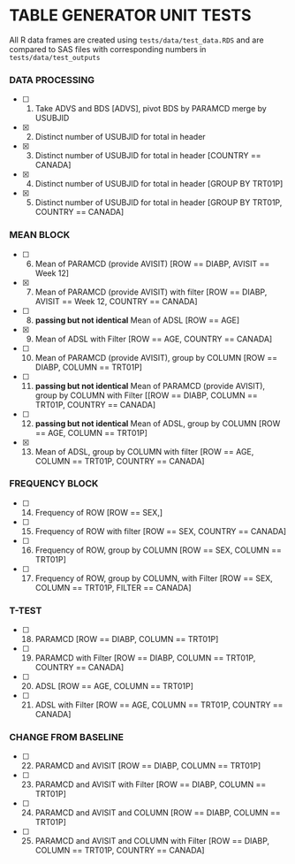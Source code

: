 # TABLE GENERATOR UNIT TESTS
All R data frames are created using `tests/data/test_data.RDS` and are compared to SAS files with corresponding numbers in `tests/data/test_outputs`

### DATA PROCESSING
- [ ] 1)	Take ADVS and BDS [ADVS], pivot BDS by PARAMCD merge by USUBJID
- [X] 2)	Distinct number of USUBJID for total in header
- [X] 3)	Distinct number of USUBJID for total in header [COUNTRY == CANADA]
- [X] 4)	Distinct number of USUBJID for total in header [GROUP BY TRT01P]
- [X] 5)	Distinct number of USUBJID for total in header [GROUP BY TRT01P, COUNTRY == CANADA]

### MEAN BLOCK
- [ ] 6)	Mean of PARAMCD (provide AVISIT) [ROW == DIABP,  AVISIT == Week 12]
- [X] 7)	Mean of PARAMCD (provide AVISIT) with filter [ROW == DIABP,  AVISIT == Week 12, COUNTRY == CANADA]
- [ ] 8)	**passing but not identical** Mean of ADSL [ROW == AGE]
- [X] 9)	Mean of ADSL with Filter [ROW == AGE, COUNTRY == CANADA]
- [ ] 10)	Mean of PARAMCD (provide AVISIT), group by COLUMN [ROW == DIABP, COLUMN == TRT01P]
- [ ] 11)	**passing but not identical** Mean of PARAMCD (provide AVISIT), group by COLUMN with Filter [[ROW == DIABP, COLUMN == TRT01P, COUNTRY == CANADA]
- [ ] 12)	**passing but not identical** Mean of ADSL, group by COLUMN [ROW == AGE, COLUMN == TRT01P]
- [X] 13)	Mean of ADSL, group by COLUMN with filter [ROW == AGE, COLUMN == TRT01P, COUNTRY == CANADA]

### FREQUENCY BLOCK
- [ ] 14)	Frequency of ROW [ROW == SEX,]
- [ ] 15)	Frequency of ROW with filter [ROW == SEX, COUNTRY == CANADA]
- [ ] 16)	Frequency of ROW, group by COLUMN [ROW == SEX, COLUMN == TRT01P]
- [ ] 17)	Frequency of ROW, group by COLUMN, with Filter [ROW == SEX, COLUMN == TRT01P,  FILTER == CANADA]

### T-TEST
- [ ] 18)	PARAMCD [ROW == DIABP, COLUMN == TRT01P]
- [ ] 19)	PARAMCD with Filter [ROW == DIABP, COLUMN == TRT01P, COUNTRY == CANADA]
- [ ] 20)	ADSL [ROW == AGE, COLUMN == TRT01P]
- [ ] 21)	ADSL with Filter [ROW == AGE, COLUMN == TRT01P, COUNTRY == CANADA]

### CHANGE FROM BASELINE
- [ ] 22)	PARAMCD and AVISIT [ROW == DIABP, COLUMN == TRT01P]
- [ ] 23)	PARAMCD and AVISIT with Filter [ROW == DIABP, COLUMN == TRT01P]
- [ ] 24)	PARAMCD and AVISIT and COLUMN [ROW == DIABP, COLUMN == TRT01P]
- [ ] 25)	PARAMCD and AVISIT and COLUMN with Filter [ROW == DIABP, COLUMN == TRT01P, COUNTRY == CANADA]
